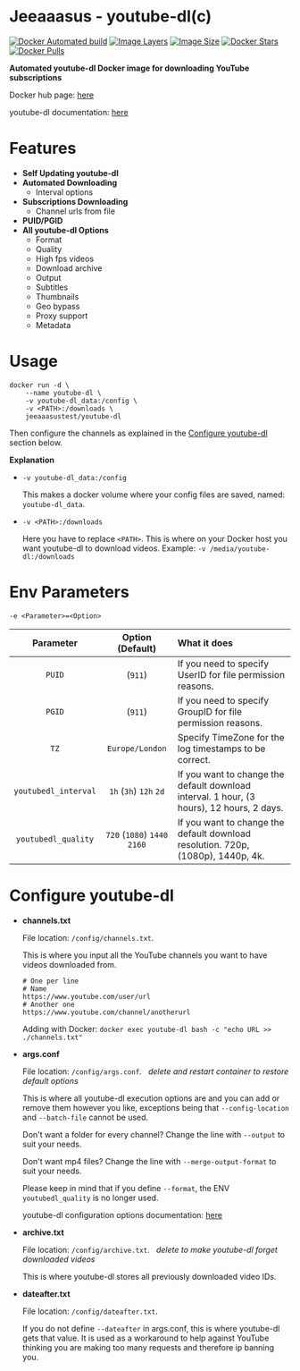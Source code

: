 # Jeeaaasus - youtube-dl(c)
[![Docker Automated build](https://img.shields.io/docker/cloud/automated/jeeaaasustest/youtube-dl?style=flat&logo=docker&label=build)](https://hub.docker.com/r/jeeaaasustest/youtube-dl/)
[![Image Layers](https://img.shields.io/microbadger/layers/jeeaaasustest/youtube-dl/latest?style=flat&logo=docker&label=image+layers)](https://hub.docker.com/r/jeeaaasustest/youtube-dl/)
[![Image Size](https://img.shields.io/microbadger/image-size/jeeaaasustest/youtube-dl/latest?style=flat&logo=docker)](https://hub.docker.com/r/jeeaaasustest/youtube-dl/)
[![Docker Stars](https://img.shields.io/docker/stars/jeeaaasustest/youtube-dl?style=flat&logo=docker)](https://hub.docker.com/r/jeeaaasustest/youtube-dl/)
[![Docker Pulls](https://img.shields.io/docker/pulls/jeeaaasustest/youtube-dl?style=flat&logo=docker)](https://hub.docker.com/r/jeeaaasustest/youtube-dl/)

**Automated youtube-dl Docker image for downloading YouTube subscriptions**

Docker hub page: [here](https://hub.docker.com/r/jeeaaasustest/youtube-dl)

youtube-dl documentation: [here](https://github.com/blackjack4494/yt-dlc/#readme)

# Features
* **Self Updating youtube-dl**
* **Automated Downloading**
    * Interval options
* **Subscriptions Downloading**
    * Channel urls from file
* **PUID/PGID**
* **All youtube-dl Options**
    * Format
    * Quality
    * High fps videos
    * Download archive
    * Output
    * Subtitles
    * Thumbnails
    * Geo bypass
    * Proxy support
    * Metadata

# Usage
```
docker run -d \
    --name youtube-dl \
    -v youtube-dl_data:/config \
    -v <PATH>:/downloads \
    jeeaaasustest/youtube-dl
```
Then configure the channels as explained in the [Configure youtube-dl](https://github.com/Jeeaaasus/youtube-dl#configure-youtube-dl) section below.

**Explanation**
* `-v youtube-dl_data:/config`
  
  This makes a docker volume where your config files are saved, named: `youtube-dl_data`.
 
* `-v <PATH>:/downloads`
  
  Here you have to replace `<PATH>`. This is where on your Docker host you want youtube-dl to download videos. Example: `-v /media/youtube-dl:/downloads`

# Env Parameters
`-e <Parameter>=<Option>`

| Parameter | Option (Default) | What it does
| :---: | :---: | :--- |
| `PUID` | (`911`) | If you need to specify UserID for file permission reasons.
| `PGID` | (`911`) | If you need to specify GroupID for file permission reasons.
| `TZ` | `Europe/London` | Specify TimeZone for the log timestamps to be correct.
| `youtubedl_interval` | `1h` (`3h`) `12h` `2d` | If you want to change the default download interval. 1 hour, (3 hours), 12 hours, 2 days.
| `youtubedl_quality` | `720` (`1080`) `1440` `2160` | If you want to change the default download resolution. 720p, (1080p), 1440p, 4k.

# Configure youtube-dl
* **channels.txt**

    File location: `/config/channels.txt`.

    This is where you input all the YouTube channels you want to have videos downloaded from.
    ```
    # One per line
    # Name
    https://www.youtube.com/user/url
    # Another one
    https://www.youtube.com/channel/anotherurl
    ```
    Adding with Docker: `docker exec youtube-dl bash -c "echo URL >> ./channels.txt"`

* **args.conf**

    File location: `/config/args.conf`.&nbsp;&nbsp;&nbsp;*delete and restart container to restore default options*

    This is where all youtube-dl execution options are and you can add or remove them however you like, 
    exceptions being that `--config-location` and `--batch-file` cannot be used.

    Don't want a folder for every channel? Change the line with `--output` to suit your needs.
    
    Don't want mp4 files? Change the line with `--merge-output-format` to suit your needs.
    
    Please keep in mind that if you define `--format`, the ENV `youtubedl_quality` is no longer used.

    youtube-dl configuration options documentation: [here](https://github.com/blackjack4494/yt-dlc/#options)

* **archive.txt**

    File location: `/config/archive.txt`.&nbsp;&nbsp;&nbsp;*delete to make youtube-dl forget downloaded videos*

    This is where youtube-dl stores all previously downloaded video IDs.

* **dateafter.txt**

    File location: `/config/dateafter.txt`.

    If you do not define `--dateafter` in args.conf, this is where youtube-dl gets that value. It is used as a workaround to help against YouTube thinking you are making too many requests and therefore ip banning you.
